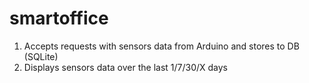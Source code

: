 # smartoffice
1. Accepts requests with sensors data from Arduino and stores to DB (SQLite)
2. Displays sensors data over the last 1/7/30/X days
 
